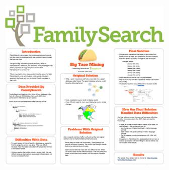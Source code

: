 ![](https://github.com/isaiMercado/Big-Data-Class-Projects/blob/master/Capstone_Project_Family_Search/presentation_and_poster/Images/family-search_logo.jpg)
</br>
![](https://github.com/isaiMercado/Big-Data-Class-Projects/blob/master/Capstone_Project_Family_Search/presentation_and_poster/Images/poster.png)